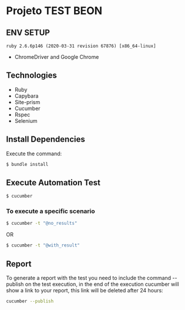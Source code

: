# Projeto TEST BEON

## ENV SETUP
``ruby 2.6.6p146 (2020-03-31 revision 67876) [x86_64-linux]``
* ChromeDriver and Google Chrome 

## Technologies
* Ruby
* Capybara
* Site-prism
* Cucumber
* Rspec
* Selenium

## Install Dependencies
Execute the command:

```sh
$ bundle install
```

## Execute Automation Test

```sh
$ cucumber
```

### To execute a specific scenario 

```sh
$ cucumber -t "@no_results"
```
OR

```sh
$ cucumber -t "@with_result"
```

## Report

To generate a report with the test you need to include the command --publish on the test execution, in the end of the execution cucumber will show a link to your report, this link will be deleted after 24 hours:

```sh
cucumber --publish
```

